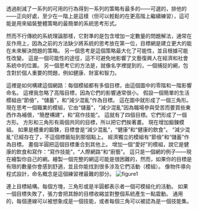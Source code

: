 透過削減了一系列的可用的行為得到一系列的策略有最多的——可選的，排他的——正向好處，至少在一階上是這樣（但可以輕鬆的在更高階上繼續練習），這可能是用來組裝整體策略的最簡單的系統思考形式。

然而不行傳統的系統理論那樣，它對準的是包含增加一定數量的問題解法，通常在反作用上，因為之前的方法缺少將系統的思考放在第一位，目標網是建立更大的能在未來解決問題的策略。
另一個思考是這個策略最大化了可能性，並且根據可能性改變。
這是一個可能性的途徑，這不可避免地影響了文藝復興人在經濟和社會系統中的位置。
另一個思考它的方法是，就像名字裡提到的，一個捕捉的網，包含對於個人重要的問題，例如健康、財富和智力。

這裡是如何構建這個網路：每個模組都有多個目標，由這個圖中的零階和一階影響命名。
這裡我忽略了高階目標，因為它們的影響通常很小。
假設一個簡單的生活模組由“節儉”，“儲蓄”，和“減少混亂”作為目標。
這在圖中就形成了一個三角形。
現在思考一個職業的模組，它由“儲蓄”，“減少混亂”因為職場參與受苦而要買些東西作為補償，“簡歷構建”，和“寫作技能”。
這就有了四個目標。它們形成了一個方形。
方形和三角形有兩個共同的目標，所以把它們挨著畫。
現在增加鍛鍊模組。
如果是體重的鍛鍊，目標會是“減少混亂”，“健康”和“健康的飲食”。
“減少混亂”已經存在了，不這個標籤貼到那個點上。
經濟獨立的模組有“節儉”和“儲蓄”作為目標。
畫個半圓把這個目標重合到其他上。
增加一個“愛好”的模組，說它是健康的飲食和寫作：“寫作技能”，“人際網路”和“廚藝”。
這只是一個網的例子——現在繪製你自己的網。繪製一個完整的網這可能是很困難的，然而，如果你的目標是有限的數量你會感到舒適，並且你能找到很多涉及它們活動（模組）。
像物件導向程式設計，命名概念是這個練習裡最難的部分。
![figure1](../img/7-b-ii-fig1.png)

連上目標結構。每個方塊，三角形或是半圓都表示者一個可模組化的活動。
如果一個目標失敗了，張力會把其餘的目標收縮並對整個系統產生一點震動。
通用的，每個連線可以被想象成是一個技能，或者每個三角可以被認為是一個技能集。
